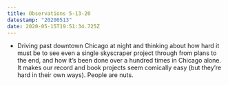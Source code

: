 ```yaml
---
title: Observations 5-13-20
datestamp: "20200513"
date: 2020-05-15T19:51:34.725Z
---
```

- Driving past downtown Chicago at night and thinking about how hard it must be to see even a single skyscraper project through from plans to the end, and how it’s been done over a hundred times in Chicago alone. It makes our record and book projects seem comically easy (but they’re hard in their own ways). People are nuts.